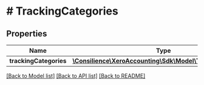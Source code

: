 # # TrackingCategories

## Properties

Name | Type | Description | Notes
------------ | ------------- | ------------- | -------------
**trackingCategories** | [**\Consilience\XeroAccounting\Sdk\Model\TrackingCategory[]**](TrackingCategory.md) |  | [optional] 

[[Back to Model list]](../../README.md#documentation-for-models) [[Back to API list]](../../README.md#documentation-for-api-endpoints) [[Back to README]](../../README.md)


